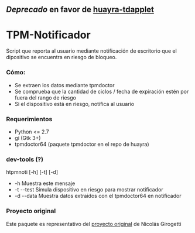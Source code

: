 ## _Deprecado_ en favor de [huayra-tdapplet](https://github.com/HuayraLinux/huayra-tdapplet) ##

# TPM-Notificador #

Script que reporta al usuario mediante notificación de escritorio que el dipositivo se encuentra en riesgo de bloqueo.


### Cómo: ###
* Se extraen los datos mediante tpmdoctor
* Se comprueba que la cantidad de ciclos / fecha de expiración estén por fuera del rango de riesgo
* Si el dispositivo está en riesgo, notifica al usuario

### Requerimientos ###
* Python <= 2.7
* gi (Gtk 3+)
* tpmdoctor64 (paquete tpmdoctor en el repo de huayra)

### dev-tools (?) ###
htpmnoti [-h] [-t] [-d]
* -h          Muestra este mensaje
* -t  --test  Simula dispositivo en riesgo para mostrar notificador
* -d  --data  Muestra datos extraidos con el tpmdoctor64 en notificador

### Proyecto original ###
Este paquete es representativo del [proyecto original](https://bitbucket.org/lahire/huayra-tpmnotificador) de Nicolás Girogetti
